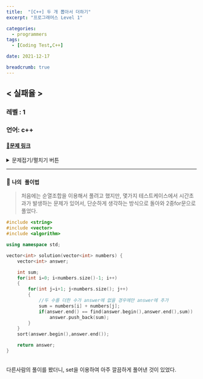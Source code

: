 ```yaml
---
title:  "[C++] 두 개 뽑아서 더하기"
excerpt: "프로그래머스 Level 1"

categories:
  - programmers
tags:
  - [Coding Test,C++]

date: 2021-12-17

breadcrumb: true
---
```


## < 실패율 >

### 레벨 : 1
### 언어: c++ 

#### [📂문제 링크](https://programmers.co.kr/learn/courses/30/lessons/68644)

<details>
<summary>문제접기/펼치기 버튼</summary>
<div markdown="1">
<br>

## 두 개 뽑아서 더하기

### 문제 설명
---
정수 배열 numbers가 주어집니다. numbers에서 서로 다른 인덱스에 있는 두 개의 수를 뽑아 더해서 만들 수 있는 모든 수를 배열에 오름차순으로 담아 return 하도록 solution 함수를 완성해주세요.

### 제한사항
---
numbers의 길이는 2 이상 100 이하입니다.
numbers의 모든 수는 0 이상 100 이하입니다.

---
### 입출력 예

| numbers     | result        |
| ----------- | ------------- |
| [2,1,3,4,1] | [2,3,4,5,6,7] |
| [5,0,2,7]   | [2,5,7,9,12]  |

---
### 입출력 예 설명

 - 입출력 예 #1

    2 = 1 + 1 입니다. (1이 numbers에 두 개 있습니다.)

    3 = 2 + 1 입니다.

    4 = 1 + 3 입니다.

    5 = 1 + 4 = 2 + 3 입니다.

    6 = 2 + 4 입니다.

    7 = 3 + 4 입니다.

    따라서 `[2,3,4,5,6,7]` 을 return 해야 합니다.

- 입출력 예 #2

    2 = 0 + 2 입니다.

    5 = 5 + 0 입니다.

    7 = 0 + 7 = 5 + 2 입니다.

    9 = 2 + 7 입니다.

    12 = 5 + 7 입니다.

    따라서 `[2,5,7,9,12]` 를 return 해야 합니다.
</div>
</details>

***
###  🔶 `나의 풀이법`

> 처음에는 순열조합을 이용해서 풀려고 했지만, 몇가지 테스트케이스에서 시간초과가 발생하는 문제가 있어서, 단순하게 생각하는 방식으로 돌아와 2중for문으로 풀었다.

```c++
#include <string>
#include <vector>
#include <algorithm>

using namespace std;

vector<int> solution(vector<int> numbers) {
    vector<int> answer;

    int sum;
    for(int i=0; i<numbers.size()-1; i++)
    {
        for(int j=i+1; j<numbers.size(); j++)
        {
            //두 수를 더한 수가 answer에 없을 경우에만 answer에 추가
            sum = numbers[i] + numbers[j];
            if(answer.end() == find(answer.begin(),answer.end(),sum))
                answer.push_back(sum);
        }
    }
    sort(answer.begin(),answer.end());

    return answer;
}

```
<br>
다른사람의 풀이를 봤더니, set을 이용하여 아주 깔끔하게 풀어낸 것이 있었다.<br>


<br>